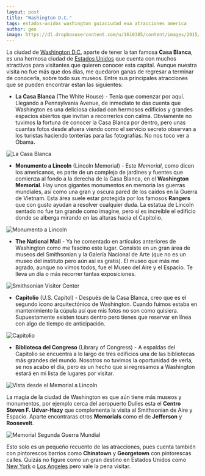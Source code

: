 ```yaml
---
layout: post
title: "Washington D.C."
tags: estados-unidos washington guiaciudad eua atracciones america
author: geo
image: https://dl.dropboxusercontent.com/u/1610385/content/images/2015/05/2015-01-14-14-01-03.jpg
---
```

La ciudad de [Washington D.C.](/tag/washington) aparte de tener la tan famosa **Casa Blanca**, es una hermosa ciudad de [Estados Unidos](/tag/estados-unidos) que cuenta con muchos atractivos para visitantes que quieren conocer esta capital. Aunque nuestra visita no fue más que dos días, me quedaron ganas de regresar a terminar de conocerla, sobre todo sus museos. Entre sus principales atracciones que se pueden encontrar estan las siguientes:

* **La Casa Blanca** (The White House) - Tenía que comenzar por aquí. Llegando a Pennsylvania Avenue, de inmediato te das cuenta que Washington es una deliciosa ciudad con hermosos edificios y grandes espacios abiertos que invitan a recorrerlos con calma. Obviamente no tuvimos la fortuna de conocer la Casa Blanca por dentro, pero unas cuantas fotos desde afuera viendo como el servicio secreto observan a los turistas haciendo tonterías para las fotografías. No nos toco ver a Obama.

![La Casa Blanca](https://dl.dropboxusercontent.com/u/1610385/content/images/2015/05/2015-01-13-12-01-39.jpg)

* **Monumento a Lincoln** (Lincoln Memorial) - Este *Memorial*, como dicen los americanos, es parte de un complejo de jardines y fuentes que comienza al fondo a la derecha de la Casa Blanca, en el **Washington Memorial**. Hay unos gigantes monumentos en memoria las guerras mundiales, así como una gran y oscura pared de los caídos en la Guerra de Vietnam. Esta área suele estar protegida por los famosos **Rangers** que con gusto ayudan a resolver cualquier duda. La estatua de Lincoln sentado no fue tan grande como imagine, pero si es increíble el edificio donde se alberga mirando en las alturas hacia el Capitolio.

![Monumento a Lincoln](https://dl.dropboxusercontent.com/u/1610385/content/images/2015/05/2015-01-13-12-44-03.jpg)

* **The National Mall** - Ya he comentado en artículos anteriores de Washington como me fascino este lugar. Consiste en un gran área de museos del Smithsonian y la Galería Nacional de Arte (que no es un museo del instituto pero aún así es gratis). El museo que más me agrado, aunque no vimos todos, fue el Museo del Aire y el Espacio. Te lleva un día o más recorrer tantas exposiciones.

![Smithsonian Visitor Center](https://dl.dropboxusercontent.com/u/1610385/content/images/2015/05/2015-01-14-10-09-04.jpg)

* **Capitolio** (U.S. Capitol) - Después de la Casa Blanca, creo que es el segundo icono arquitectónico de Washington. Cuando fuimos estaba en mantenimiento la cúpula así que mis fotos no son como quisiera. Supuestamente existen tours dentro pero tienes que reservar en línea con algo de tiempo de anticipación.

![Capitolio](https://dl.dropboxusercontent.com/u/1610385/content/images/2015/05/2015-01-14-13-59-55.jpg)

* **Biblioteca del Congreso** (Library of Congress) - A espaldas del Capitolio se encuentra a lo largo de tres edificios una de las bibliotecas más grandes del mundo. Nosotros no tuvimos la oportunidad de verla, se nos acabo el día, pero es un hecho que si regresamos a Washington estará en mi lista de lugares por visitar.

![Vista desde el Memorial a Lincoln](https://dl.dropboxusercontent.com/u/1610385/content/images/2015/05/2015-01-13-12-43-13.jpg)

La magia de la ciudad de Washington es que aún tiene más museos y monumentos, por ejemplo cerca del aeropuerto Dulles esta el **Centro Steven F. Udvar-Hazy** que complementa la visita al Smithsonian de Aire y Espacio. Aparte encontraras otros **Memorials** como el de **Jefferson** y **Roosevelt**. 

![Memorial Segunda Guerra Mundial](https://dl.dropboxusercontent.com/u/1610385/content/images/2015/05/2015-01-13-12-25-09---copia.jpg)

Esto solo es un pequeño recuento de las atracciones, pues cuenta también con pintorescos barrios como **Chinatown** y **Georgetown** con pintorescas calles. Quizás no figure como un gran destino en Estados Unidos como [New York](/tag/new-york) o [Los Angeles](/tag/los-angeles) pero vale la pena visitar.